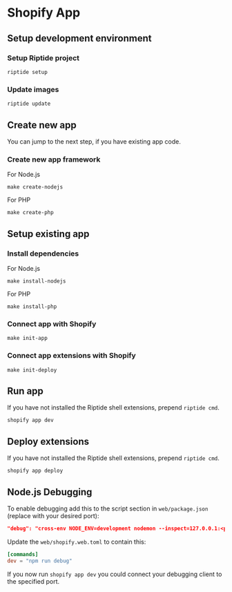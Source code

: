 # Shopify App


## Setup development environment

### Setup Riptide project

```shell
riptide setup
```

### Update images

```shell
riptide update
```


## Create new app

You can jump to the next step, if you have existing app code.

### Create new app framework

For Node.js
```shell
make create-nodejs
```

For PHP
```shell
make create-php
```


## Setup existing app

### Install dependencies

For Node.js
```shell
make install-nodejs
```

For PHP
```shell
make install-php
```

### Connect app with Shopify

```shell
make init-app
```

### Connect app extensions with Shopify

```shell
make init-deploy
```


## Run app

If you have not installed the Riptide shell extensions, prepend `riptide cmd`.

```shell
shopify app dev
```


## Deploy extensions

If you have not installed the Riptide shell extensions, prepend `riptide cmd`.

```shell
shopify app deploy
```


## Node.js Debugging

To enable debugging add this to the script section in `web/package.json` (replace <port> with your desired port):

```json
"debug": "cross-env NODE_ENV=development nodemon --inspect=127.0.0.1:<port> index.js --ignore ./frontend",
```

Update the `web/shopify.web.toml` to contain this:

```toml
[commands]
dev = "npm run debug"
```

If you now run `shopify app dev` you could connect your debugging client to the specified port.
